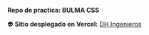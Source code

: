 **Repo de practica: BULMA CSS**

:alien:  **Sitio desplegado en Vercel:** [DH Ingenieros](https://learning-bulma-r2tpihn7n.vercel.app/ "DH Ingenieros")

